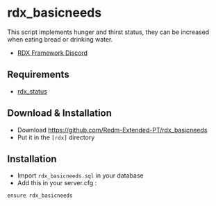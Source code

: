# rdx_basicneeds
This script implements hunger and thirst status, they can be increased when eating bread or drinking water.

- [RDX Framework Discord](https://discord.gg/VkhUUGHpNs)

## Requirements
- [rdx_status](https://github.com/Redm-Extended-PT/rdx_status)

## Download & Installation

- Download https://github.com/Redm-Extended-PT/rdx_basicneeds
- Put it in the `[rdx]` directory


## Installation
- Import `rdx_basicneeds.sql` in your database
- Add this in your server.cfg :

```
ensure rdx_basicneeds
```
